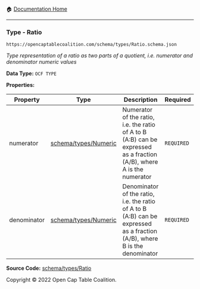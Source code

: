 :house: [Documentation Home](/docs/README.md)

---

### Type - Ratio

`https://opencaptablecoalition.com/schema/types/Ratio.schema.json`

_Type representation of a ratio as two parts of a quotient, i.e. numerator and denominator numeric values_

**Data Type:** `OCF TYPE`

**Properties:**

| Property    | Type                                                  | Description                                                                                                               | Required   |
| ----------- | ----------------------------------------------------- | ------------------------------------------------------------------------------------------------------------------------- | ---------- |
| numerator   | [schema/types/Numeric](/docs/schema/types/Numeric.md) | Numerator of the ratio, i.e. the ratio of A to B (A:B) can be expressed as a fraction (A/B), where A is the numerator     | `REQUIRED` |
| denominator | [schema/types/Numeric](/docs/schema/types/Numeric.md) | Denominator of the ratio, i.e. the ratio of A to B (A:B) can be expressed as a fraction (A/B), where B is the denominator | `REQUIRED` |

**Source Code:** [schema/types/Ratio](/schema/types/Ratio.schema.json)

Copyright © 2022 Open Cap Table Coalition.
